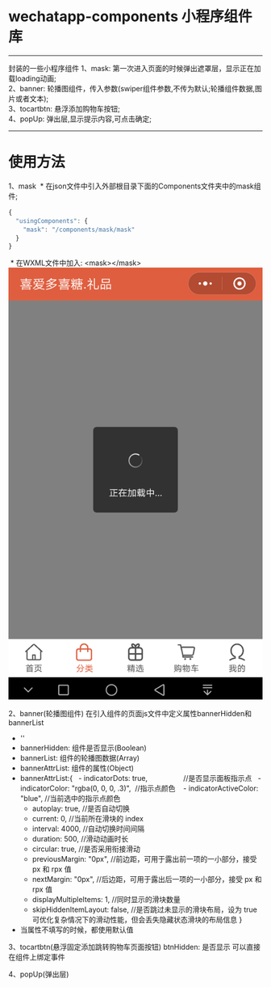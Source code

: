 # wechatapp-components 小程序组件库

********
封装的一些小程序组件
1、mask: 第一次进入页面的时候弹出遮罩层，显示正在加载loading动画;<br>
2、banner: 轮播图组件，传入参数(swiper组件参数,不传为默认;轮播组件数据,图片或者文本);<br>
3、tocartbtn: 悬浮添加购物车按钮;<br>
4、popUp: 弹出层,显示提示内容,可点击确定;
********

# 使用方法
1、mask
  * 在json文件中引入外部根目录下面的Components文件夹中的mask组件;<br>
  ```Javascript
  {
    "usingComponents": {
      "mask": "/components/mask/mask"
    }
  }
  ```
  * 在WXML文件中加入: \<mask>\</mask>
  ![mask](http://github.com/FM2018/wechatapp-components/raw/master/img/mask.png)

2、banner(轮播图组件)
在引入组件的页面js文件中定义属性bannerHidden和bannerList
- '<banner banners-hidden="{{bannerHidden}}" banner-list="{{bannerList}}" banner-attr-list="{{bannerAttrList}}"></banner>'
- bannerHidden: 组件是否显示(Boolean)
- bannerList: 组件的轮播图数据(Array)
- bannerAttrList: 组件的属性(Object)
- bannerAttrList:{
    - indicatorDots: true,                  //是否显示面板指示点
    - indicatorColor: "rgba(0, 0, 0, .3)",  //指示点颜色 
    - indicatorActiveColor: "blue",         //当前选中的指示点颜色
    - autoplay: true,                       //是否自动切换
    - current: 0,                           //当前所在滑块的 index
    - interval: 4000,                       //自动切换时间间隔
    - duration: 500,                        //滑动动画时长
    - circular: true,                       //是否采用衔接滑动
    - previousMargin: "0px",                //前边距，可用于露出前一项的一小部分，接受 px 和 rpx 值
    - nextMargin: "0px",                    //后边距，可用于露出后一项的一小部分，接受 px 和 rpx 值
    - displayMultipleItems: 1,              //同时显示的滑块数量
    - skipHiddenItemLayout: false,          //是否跳过未显示的滑块布局，设为 true 可优化复杂情况下的滑动性能，但会丢失隐藏状态滑块的布局信息
  }
- 当属性不填写的时候，都使用默认值

3、tocartbtn(悬浮固定添加跳转购物车页面按钮)
<tocartbtn btn-hidden="{{btnHidden}}" bindtap=""><tocartbtn>
btnHidden: 是否显示
可以直接在组件上绑定事件
  
4、popUp(弹出层)

  
